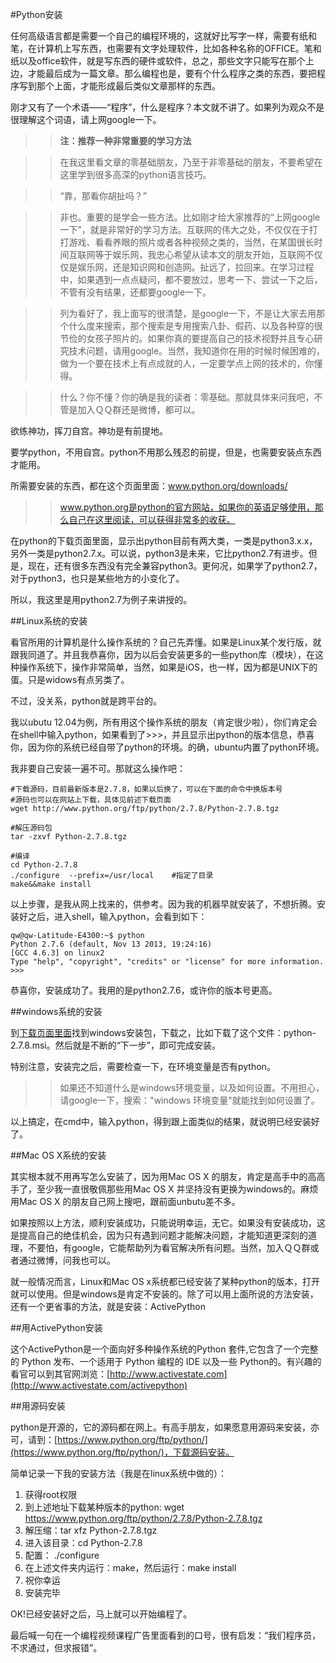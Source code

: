 #Python安装

任何高级语言都是需要一个自己的编程环境的，这就好比写字一样，需要有纸和笔，在计算机上写东西，也需要有文字处理软件，比如各种名称的OFFICE。笔和纸以及office软件，就是写东西的硬件或软件，总之，那些文字只能写在那个上边，才能最后成为一篇文章。那么编程也是，要有个什么程序之类的东西，要把程序写到那个上面，才能形成最后类似文章那样的东西。

刚才又有了一个术语——“程序”，什么是程序？本文就不讲了。如果列为观众不是很理解这个词语，请上网google一下。

>>**注：推荐一种非常重要的学习方法**

>>在我这里看文章的零基础朋友，乃至于非零基础的朋友，不要希望在这里学到很多高深的python语言技巧。

>>“靠，那看你胡扯吗？”

>>非也。重要的是学会一些方法。比如刚才给大家推荐的“上网google一下”，就是非常好的学习方法。互联网的伟大之处，不仅仅在于打打游戏、看看养眼的照片或者各种视频之类的，当然，在某国很长时间互联网等于娱乐网，我忠心希望从读本文的朋友开始，互联网不仅仅是娱乐网，还是知识网和创造网。扯远了，拉回来。在学习过程中，如果遇到一点点疑问，都不要放过，思考一下、尝试一下之后，不管有没有结果，还都要google一下。

>>列为看好了，我上面写的很清楚，是google一下，不是让大家去用那个什么度来搜索，那个搜索是专用搜索八卦、假药、以及各种穿的很节俭的女孩子照片的。如果你真的要提高自己的技术视野并且专心研究技术问题，请用google。当然，我知道你在用的时候时候困难的，做为一个要在技术上有点成就的人，一定要学点上网的技术的，你懂得。

>>什么？你不懂？你的确是我的读者：零基础。那就具体来问我吧，不管是加入ＱＱ群还是微博，都可以。

欲练神功，挥刀自宫。神功是有前提地。

要学python，不用自宫。python不用那么残忍的前提，但是，也需要安装点东西才能用。

所需要安装的东西，都在这个页面里面：www.python.org/downloads/

>>www.python.org是python的官方网站，如果你的英语足够使用，那么自己在这里阅读，可以获得非常多的收获。

在python的下载页面里面，显示出python目前有两大类，一类是python3.x.x，另外一类是python2.7.x。可以说，python3是未来，它比python2.7有进步。但是，现在，还有很多东西没有完全兼容python3。更何况，如果学了python2.7，对于python3，也只是某些地方的小变化了。

所以，我这里是用python2.7为例子来讲授的。

##Linux系统的安装

看官所用的计算机是什么操作系统的？自己先弄懂。如果是Linux某个发行版，就跟我同道了。并且我恭喜你，因为以后会安装更多的一些python库（模块），在这种操作系统下，操作非常简单，当然，如果是iOS，也一样，因为都是UNIX下的蛋。只是widows有点另类了。

不过，没关系，python就是跨平台的。

我以ubutu 12.04为例，所有用这个操作系统的朋友（肯定很少啦），你们肯定会在shell中输入python，如果看到了>>>，并且显示出python的版本信息，恭喜你，因为你的系统已经自带了python的环境。的确，ubuntu内置了python环境。

我非要自己安装一遍不可。那就这么操作吧：

    #下载源码，目前最新版本是2.7.8，如果以后换了，可以在下面的命令中换版本号
    #源码也可以在网站上下载，具体见前述下载页面
    wget http://www.python.org/ftp/python/2.7.8/Python-2.7.8.tgz

    #解压源码包
    tar -zxvf Python-2.7.8.tgz

    #编译
    cd Python-2.7.8
    ./configure  --prefix=/usr/local    #指定了目录
    make&&make install

以上步骤，是我从网上找来的，供参考。因为我的机器早就安装了，不想折腾。安装好之后，进入shell，输入python，会看到如下：

    qw@qw-Latitude-E4300:~$ python
    Python 2.7.6 (default, Nov 13 2013, 19:24:16)
    [GCC 4.6.3] on linux2
    Type "help", "copyright", "credits" or "license" for more information.
    >>>

恭喜你，安装成功了。我用的是python2.7.6，或许你的版本号更高。

##windows系统的安装

到[下载页面里面](https://www.python.org/download/releases/2.7.8/)找到windows安装包，下载之，比如下载了这个文件：python-2.7.8.msi。然后就是不断的“下一步”，即可完成安装。

特别注意，安装完之后，需要检查一下，在环境变量是否有python。

>>如果还不知道什么是windows环境变量，以及如何设置。不用担心，请google一下，搜索："windows 环境变量"就能找到如何设置了。

以上搞定，在cmd中，输入python，得到跟上面类似的结果，就说明已经安装好了。

##Mac OS X系统的安装

其实根本就不用再写怎么安装了，因为用Mac OS X 的朋友，肯定是高手中的高高手了，至少我一直很敬佩那些用Mac OS X 并坚持没有更换为windows的。麻烦用Mac OS X 的朋友自己网上搜吧，跟前面unbutu差不多。

如果按照以上方法，顺利安装成功，只能说明幸运，无它。如果没有安装成功，这是提高自己的绝佳机会，因为只有遇到问题才能解决问题，才能知道更深刻的道理，不要怕，有google，它能帮助列为看官解决所有问题。当然，加入ＱＱ群或者通过微博，问我也可以。

就一般情况而言，Linux和Mac OS x系统都已经安装了某种python的版本，打开就可以使用。但是windows是肯定不安装的。除了可以用上面所说的方法安装，还有一个更省事的方法，就是安装：ActivePython

##用ActivePython安装

这个ActivePython是一个面向好多种操作系统的Python 套件,它包含了一个完整的 Python 发布、一个适用于 Python 编程的 IDE 以及一些 Python的。有兴趣的看官可以到其官网浏览：[http://www.activestate.com](http://www.activestate.com/activepython)

##用源码安装

python是开源的，它的源码都在网上。有高手朋友，如果愿意用源码来安装，亦可，请到：[https://www.python.org/ftp/python/](https://www.python.org/ftp/python/)，下载源码安装。

简单记录一下我的安装方法（我是在linux系统中做的）：

1. 获得root权限
2. 到上述地址下载某种版本的python: wget https://www.python.org/ftp/python/2.7.8/Python-2.7.8.tgz
3. 解压缩：tar xfz Python-2.7.8.tgz
4. 进入该目录：cd Python-2.7.8
5. 配置： ./configure
6. 在上述文件夹内运行：make，然后运行：make install
7. 祝你幸运
8. 安装完毕

OK!已经安装好之后，马上就可以开始编程了。

最后喊一句在一个编程视频课程广告里面看到的口号，很有启发：“我们程序员，不求通过，但求报错”。


